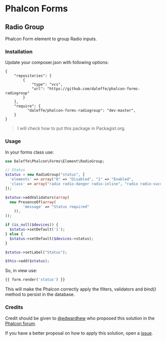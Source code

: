 # Phalcon Forms
## Radio Group
Phalcon Form element to group Radio inputs.

### Installation
Update your composer.json with following options:
```
{
	"repositories": [
		{
			"type": "vcs",
			"url": "https://github.com/daleffe/phalcon-forms-radiogroup"
		}
	],
    "require": {
		  "daleffe/phalcon-forms-radiogroup": "dev-master",
    }
}
```
> I will check how to put this package in Packagist.org.

### Usage
In your forms class use:
``` php
use Daleffe\Phalcon\Forms\Element\RadioGroup;

// Status
$status = new RadioGroup("status", [
  'elements' => array("0" => "Disabled", "1" => "Enabled",
  'class' => array("radio radio-danger radio-inline", "radio radio-success radio-inline")
]);

$status->addValidators(array(
  new PresenceOf(array(
		'message' => "Status required"
	)),
));

if (is_null($devices)) {
  $status->setDefault('1');
} else {
  $status->setDefault($devices->status);
}

$status->setLabel("Status");

$this->add($status);
```

So, in view use:
```php
{{ form.render('status') }}
```

This will make the Phalcon correctly apply the filters, validators and *bind()* method to persist in the database.

### Credits
Credit should be given to [@edwardhew](https://github.com/edwardhew) who proposed this solution in the [Phalcon forum](https://forum.phalconphp.com/discussion/7471/radio-group).

If you have a better proposal on how to apply this solution, open a [issue](https://github.com/daleffe/phalcon-forms-radiogroup/issues/new).